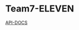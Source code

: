 # Team7-ELEVEN

[API-DOCS](https://woowa-techcamp-2024.github.io/Team7-ELEVEN/api/src/main/resources/docs/index.html)
